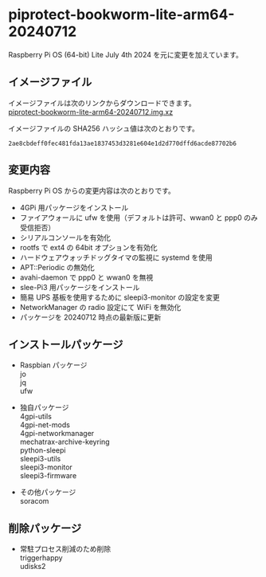 # piprotect-bookworm-lite-arm64-20240712
Raspberry Pi OS (64-bit) Lite July 4th 2024 を元に変更を加えています。

## イメージファイル
イメージファイルは次のリンクからダウンロードできます。  
[piprotect-bookworm-lite-arm64-20240712.img.xz](https://mechatrax.com/data/pi-protect/piprotect-bookworm-lite-arm64-20240712.img.xz)  

イメージファイルの SHA256 ハッシュ値は次のとおりです。
```
2ae8cbdeff0fec481fda13ae1837453d3281e604e1d2d770dffd6acde87702b6
```

## 変更内容
Raspberry Pi OS からの変更内容は次のとおりです。
  * 4GPi 用パッケージをインストール
  * ファイアウォールに ufw を使用（デフォルトは許可、wwan0 と ppp0 のみ受信拒否）
  * シリアルコンソールを有効化
  * rootfs で ext4 の 64bit オプションを有効化
  * ハードウェアウォッチドッグタイマの監視に systemd を使用
  * APT::Periodic の無効化
  * avahi-daemon で ppp0 と wwan0 を無視
  * slee-Pi3 用パッケージをインストール
  * 簡易 UPS 基板を使用するために sleepi3-monitor の設定を変更
  * NetworkManager の radio 設定にて WiFi を無効化
  * パッケージを 20240712 時点の最新版に更新

## インストールパッケージ
  * Raspbian パッケージ  
    jo  
    jq  
    ufw

  * 独自パッケージ  
    4gpi-utils  
    4gpi-net-mods  
    4gpi-networkmanager  
    mechatrax-archive-keyring  
    python-sleepi  
    sleepi3-utils  
    sleepi3-monitor  
    sleepi3-firmware

  * その他パッケージ  
    soracom

## 削除パッケージ  
  * 常駐プロセス削減のため削除  
    triggerhappy  
    udisks2

